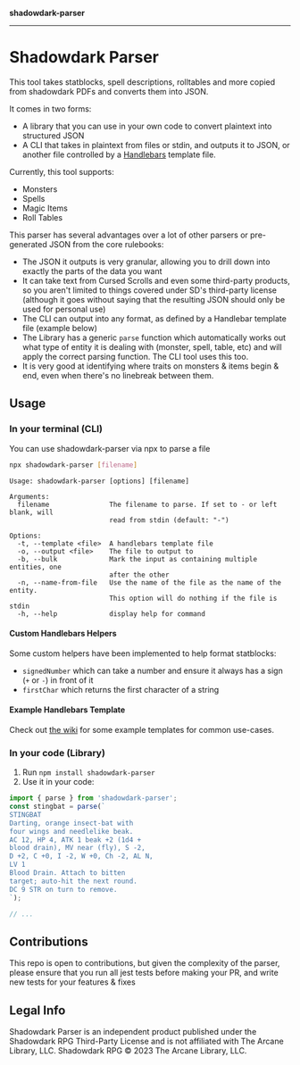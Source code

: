 **shadowdark-parser**

***

# Shadowdark Parser

This tool takes statblocks, spell descriptions, rolltables and more copied from shadowdark PDFs and converts them into JSON.

It comes in two forms: 

- A library that you can use in your own code to convert plaintext into structured JSON
- A CLI that takes in plaintext from files or stdin, and outputs it to JSON, or another file controlled by a [Handlebars](https://handlebarsjs.com/) template file.

Currently, this tool supports:

- Monsters
- Spells
- Magic Items
- Roll Tables

This parser has several advantages over a lot of other parsers or pre-generated JSON from the core rulebooks:

- The JSON it outputs is very granular, allowing you to drill down into exactly the parts of the data you want
- It can take text from Cursed Scrolls and even some third-party products, so you aren't limited to things covered under SD's third-party license (although it goes without saying that the resulting JSON should only be used for personal use)
- The CLI can output into any format, as defined by a Handlebar template file (example below)
- The Library has a generic `parse` function which automatically works out what type of entity it is dealing with (monster, spell, table, etc) and will apply the correct parsing function. The CLI tool uses this too.
- It is very good at identifying where traits on monsters & items begin & end, even when there's no linebreak between them.

## Usage

### In your terminal (CLI)

You can use shadowdark-parser via npx to parse a file

```bash
npx shadowdark-parser [filename]
```

```
Usage: shadowdark-parser [options] [filename]

Arguments:
  filename               The filename to parse. If set to - or left blank, will
                         read from stdin (default: "-")

Options:
  -t, --template <file>  A handlebars template file
  -o, --output <file>    The file to output to
  -b, --bulk             Mark the input as containing multiple entities, one
                         after the other
  -n, --name-from-file   Use the name of the file as the name of the entity.
                         This option will do nothing if the file is stdin
  -h, --help             display help for command
```

#### Custom Handlebars Helpers

Some custom helpers have been implemented to help format statblocks:

- `signedNumber` which can take a number and ensure it always has a sign (`+` or `-`) in front of it
- `firstChar` which returns the first character of a string

#### Example Handlebars Template

Check out [the wiki](https://github.com/ashleytowner/shadowdark-parser/wiki/Example-Handlebars-Templates) for some example templates for common use-cases.

### In your code (Library)

1. Run `npm install shadowdark-parser`
2. Use it in your code:

```js
import { parse } from 'shadowdark-parser';
const stingbat = parse(`
STINGBAT
Darting, orange insect-bat with
four wings and needlelike beak.
AC 12, HP 4, ATK 1 beak +2 (1d4 +
blood drain), MV near (fly), S -2,
D +2, C +0, I -2, W +0, Ch -2, AL N,
LV 1
Blood Drain. Attach to bitten
target; auto-hit the next round.
DC 9 STR on turn to remove.
`);

// ...
```

## Contributions

This repo is open to contributions, but given the complexity of the parser, please
ensure that you run all jest tests before making your PR, and write new tests for your features & fixes

## Legal Info
Shadowdark Parser is an independent product published under the Shadowdark RPG Third-Party License and is not affiliated with The Arcane Library, LLC. Shadowdark RPG © 2023 The Arcane Library, LLC.
